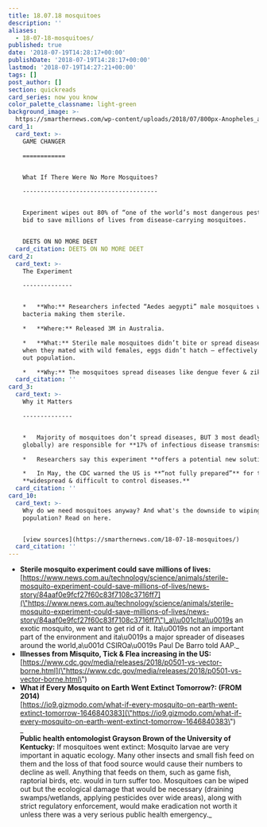 ```yaml
---
title: 18.07.18 mosquitoes
description: ''
aliases:
  - 18-07-18-mosquitoes/
published: true
date: '2018-07-19T14:28:17+00:00'
publishDate: '2018-07-19T14:28:17+00:00'
lastmod: '2018-07-19T14:27:21+00:00'
tags: []
post_author: []
section: quickreads
card_series: now you know
color_palette_classname: light-green
background_image: >-
  https://smarthernews.com/wp-content/uploads/2018/07/800px-Anopheles_albimanus_mosquito.jpg
card_1:
  card_text: >-
    GAME CHANGER

    ============


    What If There Were No More Mosquitoes?

    --------------------------------------


    Experiment wipes out 80% of “one of the world’s most dangerous pests” in a
    bid to save millions of lives from disease-carrying mosquitoes.


    DEETS ON NO MORE DEET
  card_citation: DEETS ON NO MORE DEET
card_2:
  card_text: >-
    The Experiment

    --------------


    *   **Who:** Researchers infected “Aedes aegypti” male mosquitoes with
    bacteria making them sterile.

    *   **Where:** Released 3M in Australia.

    *   **What:** Sterile male mosquitoes didn’t bite or spread disease, and
    when they mated with wild females, eggs didn’t hatch – effectively wiping
    out population.

    *   **Why:** The mosquitoes spread diseases like dengue fever & zika.
  card_citation: ''
card_3:
  card_text: >-
    Why it Matters

    --------------


    *   Majority of mosquitoes don’t spread diseases, BUT 3 most deadly (found
    globally) are responsible for **17% of infectious disease transmissions**.

    *   Researchers say this experiment **offers a potential new solution**.

    *   In May, the CDC warned the US is **“not fully prepared”** for these
    **widespread & difficult to control diseases.**
  card_citation: ''
card_10:
  card_text: >-
    Why do we need mosquitoes anyway? And what's the downside to wiping out a
    population? Read on here.


    [view sources](https://smarthernews.com/18-07-18-mosquitoes/)
  card_citation: ''
---
```

*   **Sterile mosquito experiment could save millions of lives:**  
    [https://www.news.com.au/technology/science/animals/sterile-mosquito-experiment-could-save-millions-of-lives/news-story/84aaf0e9fcf27f60c83f7108c3716ff7](\"https://www.news.com.au/technology/science/animals/sterile-mosquito-experiment-could-save-millions-of-lives/news-story/84aaf0e9fcf27f60c83f7108c3716ff7\")_a\\u001cIta\\u0019s an exotic mosquito, we want to get rid of it. Ita\\u0019s not an important part of the environment and ita\\u0019s a major spreader of diseases around the world,a\\u001d CSIROa\\u0019s Paul De Barro told AAP._
*   **Illnesses from Misquito, Tick & Flea increasing in the US:**  
    [https://www.cdc.gov/media/releases/2018/p0501-vs-vector-borne.html](\"https://www.cdc.gov/media/releases/2018/p0501-vs-vector-borne.html\")
*   **What if Every Mosquito on Earth Went Extinct Tomorrow?: (FROM 2014)**  
    [https://io9.gizmodo.com/what-if-every-mosquito-on-earth-went-extinct-tomorrow-1646840383](\"https://io9.gizmodo.com/what-if-every-mosquito-on-earth-went-extinct-tomorrow-1646840383\")  
    _  
    **Public health entomologist Grayson Brown of the University of Kentucky:** If mosquitoes went extinct: Mosquito larvae are very important in aquatic ecology. Many other insects and small fish feed on them and the loss of that food source would cause their numbers to decline as well. Anything that feeds on them, such as game fish, raptorial birds, etc. would in turn suffer too. Mosquitoes can be wiped out but the ecological damage that would be necessary (draining swamps/wetlands, applying pesticides over wide areas), along with strict regulatory enforcement, would make eradication not worth it unless there was a very serious public health emergency._